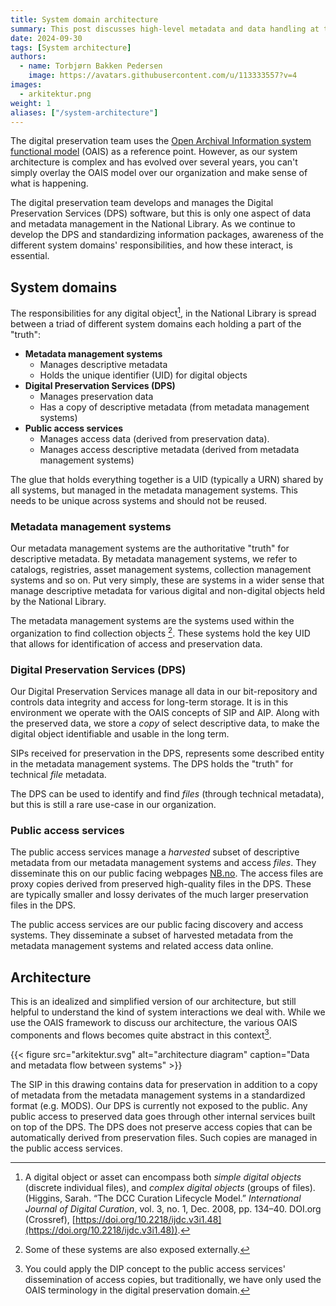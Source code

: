 ```yaml
---
title: System domain architecture
summary: This post discusses high-level metadata and data handling at the National Library of Norway
date: 2024-09-30
tags: [System architecture]
authors: 
  - name: Torbjørn Bakken Pedersen
    image: https://avatars.githubusercontent.com/u/113333557?v=4
images: 
  - arkitektur.png
weight: 1
aliases: ["/system-architecture"]
---
```


The digital preservation team uses the [Open Archival Information system functional model](https://en.wikipedia.org/wiki/Open_Archival_Information_System#The_functional_model "Wikipedia page explaining the OAIS functional model") (OAIS) as a reference point.
However, as our system architecture is complex and has evolved over several years, you can't simply overlay the OAIS model over our organization and make sense of what is happening.

The digital preservation team develops and manages the Digital Preservation Services (DPS) software, but this is only one aspect of data and metadata management in the National Library.
As we continue to develop the DPS and standardizing information packages, awareness of the different system domains' responsibilities, and how these interact, is essential.

## System domains
The responsibilities for any digital object[^1], in the National Library is spread between a triad of different system domains each holding a part of the "truth":

[^1]: A digital object or asset can encompass both *simple digital objects* (discrete individual files), and *complex digital objects* (groups of files). (Higgins, Sarah. “The DCC Curation Lifecycle Model.” *International Journal of Digital Curation*, vol. 3, no. 1, Dec. 2008, pp. 134–40. DOI.org (Crossref), [https://doi.org/10.2218/ijdc.v3i1.48](https://doi.org/10.2218/ijdc.v3i1.48)).

- **Metadata management systems**
	- Manages descriptive metadata
	- Holds the unique identifier (UID) for digital objects
- **Digital Preservation Services (DPS)** 
	- Manages preservation data
	- Has a copy of descriptive metadata (from metadata management systems)
- **Public access services**
	- Manages access data (derived from preservation data).
	- Manages access descriptive metadata (derived from metadata management systems)

The glue that holds everything together is a UID (typically a URN) shared by all systems, but managed in the metadata management systems.
This needs to be unique across systems and should not be reused.

### Metadata management systems
Our metadata management systems are the authoritative "truth" for descriptive metadata. 
By metadata management systems, we refer to catalogs, registries, asset management systems, collection management systems and so on.
Put very simply, these are systems in a wider sense that manage descriptive metadata for various digital and non-digital objects held by the National Library.

The metadata management systems are the systems used within the organization to find collection objects [^2].
These systems hold the key UID that allows for identification of access and preservation data.

[^2]: Some of these systems are also exposed externally.

### Digital Preservation Services (DPS)
Our Digital Preservation Services manage all data in our bit-repository and controls data integrity and access for long-term storage. 
It is in this environment we operate with the OAIS concepts of SIP and AIP. 
Along with the preserved data, we store a *copy* of select descriptive data, to make the digital object identifiable and usable in the long term.

SIPs received for preservation in the DPS, represents some described entity in the metadata management systems.
The DPS holds the "truth" for technical *file* metadata.

The DPS can be used to identify and find *files* (through technical metadata), but this is still a rare use-case in our organization.

### Public access services
The public access services manage a *harvested* subset of descriptive metadata from our metadata management systems and access *files*.
They disseminate this on our public facing webpages [NB.no](https://www.nb.no/search "National library online portal").
The access files are proxy copies derived from preserved high-quality files in the DPS. 
These are typically smaller and lossy derivates of the much larger preservation files in the DPS.

The public access services are our public facing discovery and access systems.
They disseminate a subset of harvested metadata from the metadata management systems and related access data online.

## Architecture
This is an idealized and simplified version of our architecture, but still helpful to understand the kind of system interactions we deal with.
While we use the OAIS framework to discuss our architecture, the various OAIS components and flows becomes quite abstract in this context[^3]. 

[^3]: You could apply the DIP concept to the public access services' dissemination of access copies, but traditionally, we have only used the OAIS terminology in the digital preservation domain.

{{< figure src="arkitektur.svg" alt="architecture diagram" caption="Data and metadata flow between systems" >}}

The SIP in this drawing contains data for preservation in addition to a copy of metadata from the metadata management systems in a standardized format (e.g. MODS).
Our DPS is currently not exposed to the public. 
Any public access to preserved data goes through other internal services built on top of the DPS. 
The DPS does not preserve access copies that can be automatically derived from preservation files. 
Such copies are managed in the public access services.

